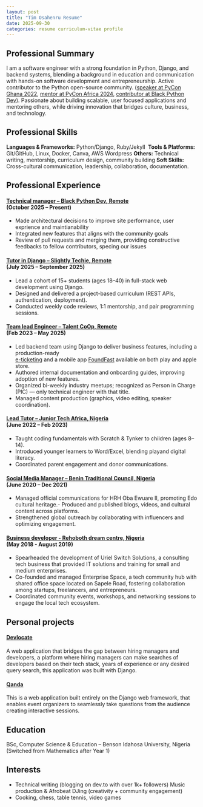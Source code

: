 ```yaml
---
layout: post
title: "Tim Osahenru Resume" 
date: 2025-09-30
categories: resume curriculum-vitae profile
---
```

## Professional Summary
I am a software engineer with a strong foundation in Python, Django, and backend systems, blending a background in education and communication with hands-on software development and entrepreneurship. Active contributor to the Python open-source community. (<a href="https://gh.pycon.org/speakers/tim">speaker at PyCon Ghana 2022</a>, <a href="https://talentcoop.io/talent-co-op-at-pycon-africa/">mentor at PyCon Africa 2024</a>, <a href="https://github.com/BlackPythonDevs/blackpythondevs.github.io/graphs/contributors"> contributor at Black Python Dev</a>). Passionate about building scalable, user focused applications and mentoring others, while driving innovation that bridges culture, business, and technology.

## Professional Skills
**Languages & Frameworks:** Python/Django, Ruby/Jekyll  ​
**Tools & Platforms:** Git/GitHub, Linux, Docker, Canva, AWS
Wordpress​ **Others:** Technical writing, mentorship, curriculum design,
community building​ **Soft Skills:** Cross-cultural communication, leadership,
collaboration, documentation.

## Professional Experience
#### <a href="">​Technical manager – Black Python Dev, Remote​</a> <br>(October 2025 – Present)
- Made architectural decisions to improve site performance, user exprience and maintianability
- Integrated new features that aligns with the community goals
- Review of pull requests and merging them, providing constructive feedbacks to fellow contributors, specing our issues

#### <a href="">​Tutor in Django – Slightly Techie, Remote​</a> <br>(July 2025 – September 2025)
- Lead a cohort of 15+ students (ages 18–40) in full-stack web
development using Django.
- Designed and delivered a project-based
curriculum (REST
APIs, authentication, deployment).
- Conducted weekly code reviews, 1:1 mentorship, and pair
programming sessions.

#### <a href="">​Team lead Engineer – Talent CoOp, Remote​</a> <br>(Feb 2023 – May 2025)
- Led backend team using Django to deliver business
features, including a production-ready <a href="https://www.e-tkets.com/"> <br>e-ticketing</a> and a mobile app <a href ="https://foundfast.io/">FoundFast</a> available on both play and apple store.
- Authored internal documentation and onboarding guides,
improving adoption of new features.
- Organized bi-weekly industry meetups; recognized as
Person in Charge (PIC) — only technical engineer with that
title.
- Managed content production (graphics, video editing,
speaker coordination).

#### <a href="https://www.linkedin.com/company/junior-tech-africa/posts/?feedView=all">​Lead Tutor – Junior Tech Africa, Nigeria​</a> <br>(June 2022 – Feb 2023)
- Taught coding fundamentals with Scratch & Tynker to
children (ages 8–14).
- Introduced younger learners to Word/Excel, blending playand digital literacy.
- Coordinated parent engagement and donor
communications.

#### <a href="">Social Media Manager – Benin Traditional Council, Nigeria​</a> <br>(June 2020 – Dec 2021)
- Managed official communications for HRH Oba Ewuare II,
promoting Edo cultural heritage.- Produced and published blogs,
videos, and cultural content
across platforms.
- Strengthened global outreach by collaborating with
influencers and optimizing engagement.

#### <a href="">Business developer - Rehoboth dream centre, Nigeria</a> <br>(May 2018 - August 2019)
-  Spearheaded the development of Uriel Switch Solutions, a consulting
tech business that provided IT solutions and training for small and
medium enterprises.
-  Co-founded and managed Enterprise Space, a tech community hub
with shared office space located on Sapele Road, fostering collaboration
among startups, freelancers, and entrepreneurs.
- Coordinated community events, workshops, and networking sessions to
engage the local tech ecosystem.

## Personal projects
#### <a href="https://github.com/TimOsahenru/dev-locate">Devlocate</a>
A web application that bridges the gap between hiring managers and
developers, a platform where hiring managers can make searches of
developers based on their tech stack, years of experience or any desired
query search, this application was built with Django.

#### <a href="https://github.com/TimOsahenru/qanda">Qanda</a><br>
This is a web application built entirely on the Django web
framework, that enables event organizers to seamlessly take
questions from the audience creating interactive sessions.

## Education
BSc, Computer Science & Education – Benson Idahosa
University, Nigeria (Switched from Mathematics after Year 1)

## Interests
- Technical writing (blogging on dev.to with over 1k+
followers) Music production & Afrobeat DJing (creativity +
community engagement)
- Cooking, ​chess, table tennis, video games